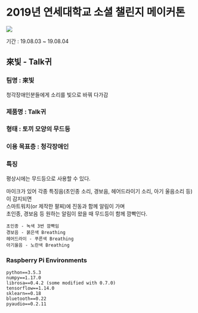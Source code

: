 # 2019년 연세대학교 소셜 챌린지 메이커톤
<img src="https://user-images.githubusercontent.com/41245985/62367294-2db98200-b564-11e9-83e0-28f6d656f7b8.png"></img>

기간 : 19.08.03 ~ 19.08.04  
## 來빛 - Talk귀
 
### 팀명 : 來빛
청각장애인분들에게 소리를 빛으로 바꿔 다가감  
### 제품명 : Talk귀  
### 형태 : 토끼 모양의 무드등  
### 이용 목표층 : 청각장애인  
### 특징
평상시에는 무드등으로 사용할 수 있다.

마이크가 있어 각종 특징음(초인종 소리, 경보음, 헤어드라이기 소리, 아기 울음소리 등)이 감지되면  
스마트워치(or 제작한 팔찌)에 진동과 함께 알림이 가며  
초인종, 경보음 등 원하는 알림이 왔을 때 무드등이 함께 깜빡인다.  
```
초인종 - 녹색 3번 깜빡임  
경보음 - 붉은색 Breathing  
헤어드라이 - 푸른색 Breathing  
아기울음 - 노란색 Breathing  
```
### Raspberry Pi Environments
```
python==3.5.3  
numpy==1.17.0  
librosa==0.4.2 (some modified with 0.7.0)  
tensorflow==1.14.0  
sklearn==0.18  
bluetooth==0.22  
pyaudio==0.2.11  
```
